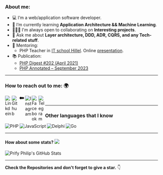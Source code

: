 ### About me:
- 💻 I’m a web/application software developer.
- 🧘 I’m currently learning **Application Architecture && Machine Learning**.
- 👨‍👧‍👦 I'm always open to collaborating on **Interesting projects**.
- 💬 Ask me about **Layer architecture, DDD, ADR, CQRS, and any Tech-related stuff**.
- 🥸 Mentoring:
  * PHP Teacher in [IT school Hillel](https://ithillel.ua/). Online [presentation](https://github.com/dykyi-roman/it-school/tree/master/presentation).  
- 📚 Publication:
  * [PHP Digest #202 (April 2021)](https://habr.com/ru/articles/555242/)
  * [PHP Annotated – September 2023](https://blog.jetbrains.com/phpstorm/2023/09/php-annotated-september-2023)
---

### How to reach out to me: 🌍

<a href="https://www.linkedin.com/in/roman-dykyi-43428543/">
  <img align="left" alt="Linkdein" width="22px" src="https://cdn.jsdelivr.net/npm/simple-icons@v3/icons/linkedin.svg" />
</a>
<a href="https://github.com/dykyi-roman">
  <img align="left" alt="Github" width="22px" src="https://cdn.jsdelivr.net/npm/simple-icons@v3/icons/github.svg" />
</a>
<a href="https://medium.com/@dykyi.roman">
  <img align="left" alt="Medium" width="22px" src="https://github.com/Medium/medium-logos/blob/master/03_Symbol/01_Black/SVG/Artboard%201.svg" />
</a>
<a href="https://www.instagram.com/dykyi.roman/">
  <img align="left" alt="Instagram" width="22px" src="https://cdn.jsdelivr.net/npm/simple-icons@v3/icons/instagram.svg" />
</a>
<a href="https://www.facebook.com/dykyi.roman/">
  <img align="left" alt="Facebook" width="22px" src="https://cdn.jsdelivr.net/npm/simple-icons@v3/icons/facebook.svg" />
</a>
<a href="https://t.me/NOCaut2012">
  <img align="left" alt="Telegram" width="22px" src="https://cdn.jsdelivr.net/npm/simple-icons@v3/icons/telegram.svg" />
</a>
<br/>

---

### Other languages that I know
<img alt="PHP" src="https://img.shields.io/badge/php-%23777BB4.svg?&style=for-the-badge&logo=php&logoColor=white"/> <img alt="JavaScript" src="https://img.shields.io/badge/javascript-%23323330.svg?&style=for-the-badge&logo=javascript&logoColor=%23F7DF1E"/> <img alt="Delphi" src="https://img.shields.io/badge/delphi-%23000000.svg?&style=for-the-badge&logo=Delphi&logoColor=white"/> <img alt="Go" src="https://img.shields.io/badge/go-%2300ADD8.svg?&style=for-the-badge&logo=go&logoColor=white"/>

---

#### How about some stats? <img src="https://media.giphy.com/media/VgCDAzcKvsR6OM0uWg/giphy.gif" width="50">

![Prify Philip's GitHub Stats](https://github-readme-stats.vercel.app/api?username=dykyi-roman&&include_all_commits=true&show_icons=true&title_color=fff&icon_color=79ff97&text_color=9f9f9f&bg_color=151515)

---

**Check the Repositories and don't forget to give a star.** 👇
